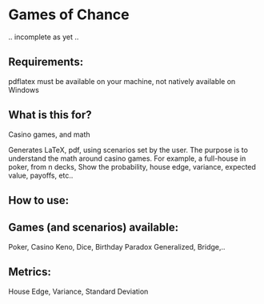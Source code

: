# Games of Chance

.. incomplete as yet ..

## Requirements:

pdflatex must be available on your machine, not natively available on Windows

## What is this for?

Casino games, and math

Generates LaTeX, pdf, using scenarios set by the user. The purpose is to understand the math around casino games. For example, a full-house in poker, from n decks, Show the probability, house edge, variance, expected value, payoffs, etc..

## How to use:

## Games (and scenarios) available:

Poker, Casino Keno, Dice, Birthday Paradox Generalized, Bridge,..

## Metrics:

House Edge, Variance, Standard Deviation
